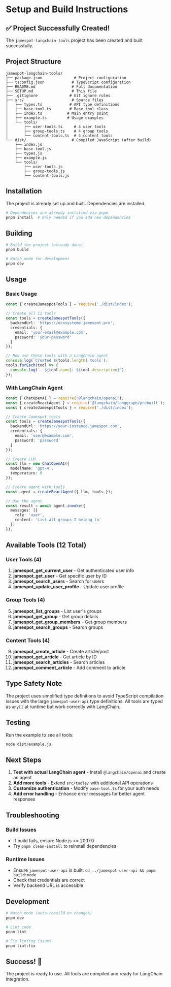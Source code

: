 # Setup and Build Instructions

## ✅ Project Successfully Created!

The `jamespot-langchain-tools` project has been created and built successfully.

## Project Structure

```
jamespot-langchain-tools/
├── package.json              # Project configuration
├── tsconfig.json            # TypeScript configuration
├── README.md                # Full documentation
├── SETUP.md                 # This file
├── .gitignore              # Git ignore rules
├── src/                     # Source files
│   ├── types.ts            # API type definitions
│   ├── base-tool.ts        # Base tool class
│   ├── index.ts           # Main entry point
│   ├── example.ts         # Usage examples
│   └── tools/
│       ├── user-tools.ts     # 4 user tools
│       ├── group-tools.ts    # 4 group tools
│       └── content-tools.ts  # 4 content tools
└── dist/                    # Compiled JavaScript (after build)
    ├── index.js
    ├── base-tool.js
    ├── types.js
    ├── example.js
    └── tools/
        ├── user-tools.js
        ├── group-tools.js
        └── content-tools.js
```

## Installation

The project is already set up and built. Dependencies are installed.

```bash
# Dependencies are already installed via pnpm
pnpm install  # Only needed if you add new dependencies
```

## Building

```bash
# Build the project (already done)
pnpm build

# Watch mode for development
pnpm dev
```

## Usage

### Basic Usage

```typescript
const { createJamespotTools } = require('./dist/index');

// Create all 12 tools
const tools = createJamespotTools({
  backendUrl: 'https://ecosysteme.jamespot.pro',
  credentials: {
    email: 'your-email@example.com',
    password: 'your-password'
  }
});

// Now use these tools with a LangChain agent
console.log(`Created ${tools.length} tools`);
tools.forEach(tool => {
  console.log(`- ${tool.name}: ${tool.description}`);
});
```

### With LangChain Agent

```typescript
const { ChatOpenAI } = require('@langchain/openai');
const { createReactAgent } = require('@langchain/langgraph/prebuilt');
const { createJamespotTools } = require('./dist/index');

// Create Jamespot tools
const tools = createJamespotTools({
  backendUrl: 'https://your-instance.jamespot.com',
  credentials: {
    email: 'user@example.com',
    password: 'password'
  }
});

// Create LLM
const llm = new ChatOpenAI({
  modelName: 'gpt-4',
  temperature: 0
});

// Create agent with tools
const agent = createReactAgent({ llm, tools });

// Use the agent
const result = await agent.invoke({
  messages: [{
    role: 'user',
    content: 'List all groups I belong to'
  }]
});
```

## Available Tools (12 Total)

### User Tools (4)
1. **jamespot_get_current_user** - Get authenticated user info
2. **jamespot_get_user** - Get specific user by ID
3. **jamespot_search_users** - Search for users
4. **jamespot_update_user_profile** - Update user profile

### Group Tools (4)
5. **jamespot_list_groups** - List user's groups
6. **jamespot_get_group** - Get group details
7. **jamespot_get_group_members** - Get group members
8. **jamespot_search_groups** - Search groups

### Content Tools (4)
9. **jamespot_create_article** - Create article/post
10. **jamespot_get_article** - Get article by ID
11. **jamespot_search_articles** - Search articles
12. **jamespot_comment_article** - Add comment to article

## Type Safety Note

The project uses simplified type definitions to avoid TypeScript compilation issues with the large `jamespot-user-api` type definitions. All tools are typed as `any[]` at runtime but work correctly with LangChain.

## Testing

Run the example to see all tools:

```bash
node dist/example.js
```

## Next Steps

1. **Test with actual LangChain agent** - Install `@langchain/openai` and create an agent
2. **Add more tools** - Extend `src/tools/` with additional API operations
3. **Customize authentication** - Modify `base-tool.ts` for your auth needs
4. **Add error handling** - Enhance error messages for better agent responses

## Troubleshooting

### Build Issues
- If build fails, ensure Node.js >= 20.17.0
- Try `pnpm clean-install` to reinstall dependencies

### Runtime Issues
- Ensure `jamespot-user-api` is built: `cd ../jamespot-user-api && pnpm build:node`
- Check that credentials are correct
- Verify backend URL is accessible

## Development

```bash
# Watch mode (auto-rebuild on changes)
pnpm dev

# Lint code
pnpm lint

# Fix linting issues
pnpm lint:fix
```

## Success! 🎉

The project is ready to use. All tools are compiled and ready for LangChain integration.
